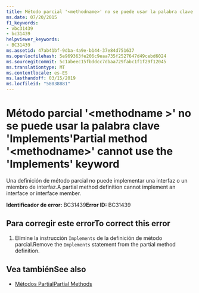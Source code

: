 ```yaml
---
title: Método parcial '<methodname>' no se puede usar la palabra clave 'Implements'
ms.date: 07/20/2015
f1_keywords:
- vbc31439
- bc31439
helpviewer_keywords:
- BC31439
ms.assetid: 47ab41bf-9dba-4a9e-b144-37e84d751637
ms.openlocfilehash: 5e969363fe206c9eaa735f2527647d49cebd6024
ms.sourcegitcommit: 5c1abeec15fbddcc7dbaa729fabc1f1f29f12045
ms.translationtype: MT
ms.contentlocale: es-ES
ms.lasthandoff: 03/15/2019
ms.locfileid: "58038881"
---
```

# <a name="partial-method-methodname-cannot-use-the-implements-keyword"></a><span data-ttu-id="1eb99-102">Método parcial '\<methodname >' no se puede usar la palabra clave 'Implements'</span><span class="sxs-lookup"><span data-stu-id="1eb99-102">Partial method '\<methodname>' cannot use the 'Implements' keyword</span></span>
<span data-ttu-id="1eb99-103">Una definición de método parcial no puede implementar una interfaz o un miembro de interfaz.</span><span class="sxs-lookup"><span data-stu-id="1eb99-103">A partial method definition cannot implement an interface or interface member.</span></span>  
  
 <span data-ttu-id="1eb99-104">**Identificador de error:** BC31439</span><span class="sxs-lookup"><span data-stu-id="1eb99-104">**Error ID:** BC31439</span></span>  
  
## <a name="to-correct-this-error"></a><span data-ttu-id="1eb99-105">Para corregir este error</span><span class="sxs-lookup"><span data-stu-id="1eb99-105">To correct this error</span></span>  
  
1.  <span data-ttu-id="1eb99-106">Elimine la instrucción `Implements` de la definición de método parcial.</span><span class="sxs-lookup"><span data-stu-id="1eb99-106">Remove the `Implements` statement from the partial method definition.</span></span>  
  
## <a name="see-also"></a><span data-ttu-id="1eb99-107">Vea también</span><span class="sxs-lookup"><span data-stu-id="1eb99-107">See also</span></span>

- [<span data-ttu-id="1eb99-108">Métodos Partial</span><span class="sxs-lookup"><span data-stu-id="1eb99-108">Partial Methods</span></span>](../../visual-basic/programming-guide/language-features/procedures/partial-methods.md)
